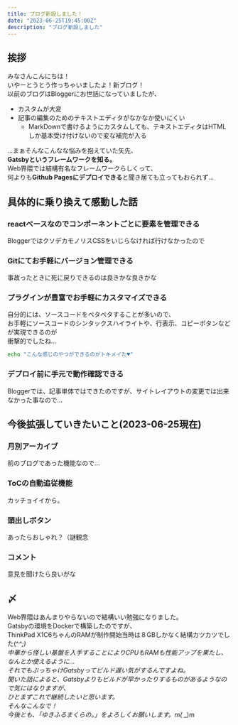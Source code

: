 ```yaml
---
title: ブログ新設しました！
date: "2023-06-25T19:45:00Z"
description: "ブログ新設しました"
---
```

## 挨拶
みなさんこんにちは！   
いやーとうとう作っちゃいましたよ！新ブログ！   
以前のブログはBloggerにお世話になっていましたが、   
- カスタムが大変
- 記事の編集のためのテキストエディタがなかなか使いにくい
    - MarkDownで書けるようにカスタムしても、テキストエディタはHTMLしか基本受け付けないので変な補完が入る

...まぁそんなこんなな悩みを抱えていた矢先、   
**Gatsbyというフレームワークを知る。**   
Web界隈では結構有名なフレームワークらしくって、   
何よりも**Github Pagesにデプロイできる**と聞き居ても立ってもおられず...   

## 具体的に乗り換えて感動した話
### reactベースなのでコンポーネントごとに要素を管理できる
BloggerではクソデカモノリスCSSをいじらなければ行けなかったので
### Gitにてお手軽にバージョン管理できる
事故ったときに死に戻りできるのは良きかな良きかな
### プラグインが豊富でお手軽にカスタマイズできる
自分的には、ソースコードをペタペタすることが多いので、   
お手軽にソースコードのシンタックスハイライトや、行表示、コピーボタンなどが実現できるのが   
衝撃的でしたね...   
``` shell:title=胸キュン.sh
echo "こんな感じのやつができるのがトキメイた♥"
```
### デプロイ前に手元で動作確認できる
Bloggerでは、記事単体ではできたのですが、サイトレイアウトの変更では出来なかった事なので...

## 今後拡張していきたいこと(2023-06-25現在)
### 月別アーカイブ
前のブログであった機能なので...   
### ToCの自動追従機能
カッチョイイから。
### 頭出しボタン
あったらおしゃれ？（謎観念
### コメント
意見を聞けたら良いがな

## 〆
Web界隈はあんまりやらないので結構いい勉強になりました。   
Gatsbyの環境をDockerで構築したのですが、   
ThinkPad X1C6ちゃんのRAMが制作開始当時は８GBしかなく結構カツカツでした(^_^;)   
中華から怪しい基盤を入手することによりCPUもRAMも性能アップを果たし、なんとか使えるように...   
それでもぶっちゃけGatsbyってビルド遅い気がするんですよね。   
聞いた話によると、Gatsbyよりもビルドが早かったりするものがあるようなので気にはなりますが、   
ひとまずこれで継続したいと思います。   
そんなこんなで！   
今後とも、「ゆきふるまくらの。」をよろしくお願いします。m(_ _)m

